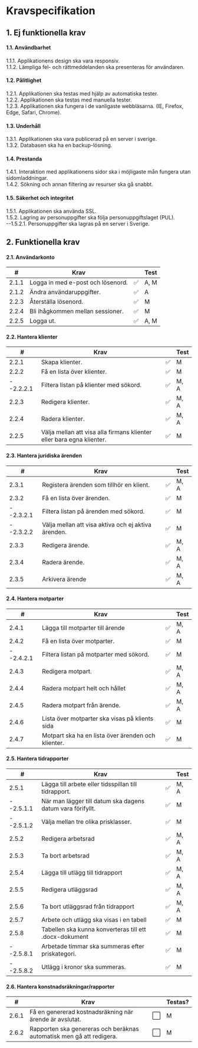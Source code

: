 # Kravspecifikation

## 1. Ej funktionella krav
#### 1.1. Användbarhet
1.1.1. Applikationens design ska vara responsiv. </br>
1.1.2. Lämpliga fel- och rättmeddelanden ska presenteras för användaren. </br>

#### 1.2. Pålitlighet
1.2.1. Applikationen ska testas med hjälp av automatiska tester. </br>
1.2.2. Applikationen ska testas med manuella tester. </br>
1.2.3. Applikationen ska fungera i de vanligaste webbläsarna. (IE, Firefox, Edge, Safari, Chrome). </br>

#### 1.3. Underhåll
1.3.1. Applikationen ska vara publicerad på en server i sverige. </br>
1.3.2. Databasen ska ha en backup-lösning. </br>

#### 1.4. Prestanda
1.4.1. Interaktion med applikationens sidor ska i möjligaste mån fungera utan sidomladdningar. </br>
1.4.2. Sökning och annan filtering av resurser ska gå snabbt. </br>

#### 1.5. Säkerhet och integritet
1.5.1. Applikationen ska använda SSL. </br>
1.5.2. Lagring av personuppgifter ska följa personuppgiftslaget (PUL). </br>
--1.5.2.1. Personuppgifter ska lagras på en server i Sverige. </br>


## 2. Funktionella krav

#### 2.1. Användarkonto
|#     |Krav                                    |                    |Test |
|------|----------------------------------------|--------------------|-------|
|2.1.1|Logga in med e-post och lösenord.        |:white_check_mark:  |A, M   |
|2.1.2|Ändra användaruppgifter.                 |:white_check_mark:  |A      |
|2.2.3|Återställa lösenord.                     |:white_check_mark:  |M      |
|2.2.4|Bli ihågkommen mellan sessioner.         |:white_check_mark:  |M      |
|2.2.5|Logga ut.                                |:white_check_mark:  |A, M   |

#### 2.2. Hantera klienter
|#      |Krav                                                                |                   |Test|
|-------|--------------------------------------------------------------------|-------------------|-------|
|2.2.1|Skapa klienter.                                                       |:white_check_mark:  |M     |
|2.2.2|Få en lista över klienter.                                            |:white_check_mark:  |M     |
|--2.2.2.1|Filtera listan på klienter med sökord.                            |:white_check_mark:  |M, A  |
|2.2.3|Redigera klienter.                                                    |:white_check_mark:  |M, A  |
|2.2.4|Radera klienter.                                                      |:white_check_mark:  |M, A  |
|2.2.5|Välja mellan att visa alla firmans klienter eller bara egna klienter. |:white_check_mark:  |M     |

#### 2.3. Hantera juridiska ärenden
|#     |Krav                                                  |                    |Test  |
|-----|-------------------------------------------------------|--------------------|------|
|2.3.1|Registera ärenden som tillhör en klient.               |:white_check_mark:  |M, A  |
|2.3.2|Få en lista över ärenden.                              |:white_check_mark:  |M     |
|--2.3.2.1|Filtera listan på ärenden med sökord.              |:white_check_mark:  |M     |
|--2.3.2.2|Välja mellan att visa aktiva och ej aktiva ärenden.|:white_check_mark:  |M     |
|2.3.3|Redigera ärende.                                       |:white_check_mark:  |M, A  |
|2.3.4|Radera ärende.                                         |:white_check_mark:  |M, A  |
|2.3.5|Arkivera ärende                                         |:white_check_mark: |M, A  |

#### 2.4. Hantera motparter
|#     |Krav                                                  |                    |Test  |
|-----|-------------------------------------------------------|--------------------|------|
|2.4.1|Lägga till motparter till ärende                       |:white_check_mark:  |M, A  |
|2.4.2|Få en lista över motparter.                            |:white_check_mark:  |M     |
|--2.4.2.1|Filtera listan på motparter med sökord.            |:white_check_mark:  |M     |
|2.4.3|Redigera motpart.                                      |:white_check_mark:  |M, A  |
|2.4.4|Radera motpart helt och hållet                         |:white_check_mark:  |M, A  |
|2.4.5|Radera motpart från ärende.                            |:white_check_mark:  |M, A  |
|2.4.6|Lista över motparter ska visas på klients sida         |:white_check_mark:  |M     |
|2.4.7|Motpart ska ha en lista över ärenden och klienter.     |:white_check_mark:  |M     |

#### 2.5. Hantera tidrapporter
|#     |Krav                                                                                    |                  |Test |
|------|----------------------------------------------------------------------------------------|------------------|-----|
|2.5.1|Lägga till arbete eller tidsspillan till tidrapport.                                     |:white_check_mark:|M, A |
|--2.5.1.1|När man lägger till datum ska dagens datum vara förifyllt.                           |:white_check_mark:|M    |
|--2.5.1.2|Välja mellan tre olika prisklasser.                                                  |:white_check_mark:|M    | 
|2.5.2|Redigera arbetsrad                                                                       |:white_check_mark:|M, A |
|2.5.3|Ta bort arbetsrad                                                                        |:white_check_mark:|M, A|
|2.5.4|Lägga till utlägg till tidrapport                                                        |:white_check_mark:|M, A|
|2.5.5|Redigera utläggsrad                                                                      |:white_check_mark:|M, A|
|2.5.6|Ta bort utläggsrad från tidrapport                                                       |:white_check_mark:|M, A |
|2.5.7|Arbete och utlägg ska visas i en tabell                                                  |:white_check_mark:|M |
|2.5.8|Tabellen ska kunna konverteras till ett .docx-dokument                                   |:white_check_mark:|M      |
|--2.5.8.1|Arbetade timmar ska summeras efter priskategori.                                     |:white_check_mark:|M      |
|--2.5.8.2|Utlägg i kronor ska summeras.                                                        |:white_check_mark:|M      |

#### 2.6. Hantera konstnadsräkningar/rapporter
|#     |Krav                                                                |                    |Testas?|
|------|--------------------------------------------------------------------|--------------------|------|
|2.6.1 |Få en genererad kostnadsräkning när ärende är avslutat.             |:white_large_square:|M |
|2.6.2 |Rapporten ska genereras och beräknas automatisk men gå att redigera.|:white_large_square:|M|

